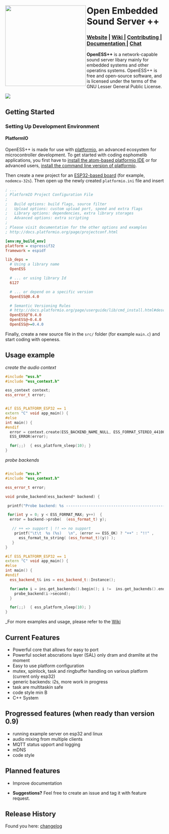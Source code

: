 
<div>
 <img src="https://roseleblood.github.io/openess/Logo-OpenESS.png" width="256" align="left">
 <div align="left">
  <h1>Open Embedded Sound Server ++</h1>
   <h3>
     <a href="https://roseleblood.github.io/">Website</a>
     <span> | </span>
     <a href="https://github.com/RoseLeBlood/openess/wiki">
       Wiki
     </a>
     <span> | </span>
     <a href="https://github.com/RoseLeBlood/openess/blob/master/CONTRIBUTING.md">
       Contributing
     </a>
     <span> | </span>
     <a href="https://roseleblood.github.io/openess/html/d3/dcc/md__r_e_a_d_m_e.html">
       Documentation
     </a>
     <span> | </span>
     <a href="https://webchat.freenode.net/?channels=openess">
       Chat
     </a>
   </h3>

 </div>

</div>



**OpenESS++**  is a network-capable sound server libary mainly for embedded systems and other operatins systems.
OpenESS++ is free and open-source software, and is licensed under the terms of the GNU Lesser General Public License.

<a href="https://www.codacy.com/app/RoseLeBlood/openess?utm_source=github.com&amp;utm_medium=referral&amp;utm_content=RoseLeBlood/openess&amp;utm_campaign=Badge_Grade"><img src="https://api.codacy.com/project/badge/Grade/4f0ba2c68a904b8da2f1d45d5f3596d4"/></a>

## Getting Started

### Setting Up Development Environment

#### PlatformIO

OpenESS++ is made for use with [platformio](http://platformio.org/), an advanced ecosystem for microcontroller
development. To get started with coding esphomelib applications, you first have to
[install the atom-based platformio IDE](http://platformio.org/platformio-ide) or for advanced users,
[install the command line version of platformio](http://docs.platformio.org/en/latest/installation.html).

Then create a new project for an [ESP32-based board](http://docs.platformio.org/en/latest/platforms/espressif32.html#boards)
(for example, `nodemcu-32s`). Then open up the newly created `platformio.ini` file and insert

```ini
; ...
; PlatformIO Project Configuration File
;
;   Build options: build flags, source filter
;   Upload options: custom upload port, speed and extra flags
;   Library options: dependencies, extra library storages
;   Advanced options: extra scripting
;
; Please visit documentation for the other options and examples
; http://docs.platformio.org/page/projectconf.html

[env:my_build_env]
platform = espressif32
framework = espidf

lib_deps =
  # Using a library name
  OpenESS

  # ... or using library Id
  6127

  # ... or depend on a specific version
  OpenESS@0.4.0

  # Semantic Versioning Rules
  # http://docs.platformio.org/page/userguide/lib/cmd_install.html#description
  OpenESS@^0.4.0
  OpenESS@~0.4.0
  OpenESS@>=0.4.0
```
Finally, create a new source file in the `src/` folder (for example `main.c`) and start coding with openess.

## Usage example

_create the audio context_
```cpp
#include "ess.h"
#include "ess_context.h"

ess_context context;
ess_error_t error;


#if ESS_PLATFORM_ESP32 == 1
extern "C" void app_main() {
#else
int main() {
#endif
  error = context.create(ESS_BACKEND_NAME_NULL, ESS_FORMAT_STEREO_44100_24);
  ESS_ERROR(error);

  for(;;)  { ess_platform_sleep(10); }
}
```

_probe backends_
```cpp

#include "ess.h"
#include "ess_context.h"

ess_error_t error;

void probe_backend(ess_backend* backend) {

 printf("Probe backend: %s ----------------------------------------------------\n", backend->get_name() );

 for(int y = 0; y < ESS_FORMAT_MAX; y++)  {
  error = backend->probe(  (ess_format_t) y);

   // ++ => support | !! => no support
    printf("\t\t  %s (%s)   \n", (error == ESS_OK) ? "++" : "!!" ,
      ess_format_to_string( (ess_format_t)(y)) );
   }
}

#if ESS_PLATFORM_ESP32 == 1
extern "C" void app_main() {
#else
int main() {
#endif
  ess_backend_t& ins = ess_backend_t::Instance();

  for(auto i = ins.get_backends().begin(); i !=  ins.get_backends().end(); ++i ) {
    probe_backend(i->second);
  }

  for(;;)  { ess_platform_sleep(10); }
}

```
_For more examples and usage, please refer to the [Wiki][wiki]

## Current Features

* Powerful core that allows for easy to port
* Powerful socket abscrations layer (SAL) only dram and dramlite at the moment
* Easy to use platform configuration
* mutex, spinlock, task and ringbuffer handling on various platform (current only esp32)
* generic backends:  i2s, more work in progress
* task are multitaskin safe
* code style min B
* C++ System

## Progressed features (when ready than version 0.9)

* running example server on esp32 and linux
* audio mixing from multiple clients
* MQTT status upport and logging
* mDNS
* code style

## Planned features

* Improve documentation

* **Suggestions?** Feel free to create an issue and tag it with feature request.


## Release History
Found you here: [changelog][changelog]

[wiki]: https://github.com/RoseLeBlood/openess/wiki
[changelog]: https://github.com/RoseLeBlood/openess/blob/master/CHANGELOG.md
